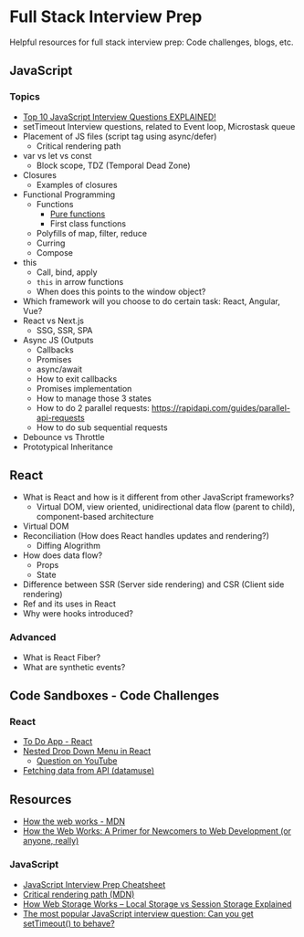 # Full Stack Interview Prep
Helpful resources for full stack interview prep: Code challenges, blogs, etc.

## JavaScript

### Topics

- [Top 10 JavaScript Interview Questions EXPLAINED!](https://youtu.be/tOo9c6SK_do?si=4CoQUzL4zwlbOtQp)
- setTimeout Interview questions, related to Event loop, Microstask queue
- Placement of JS files (script tag using async/defer)
    - Critical rendering path
- var vs let vs const
    - Block scope, TDZ (Temporal Dead Zone)
- Closures
    - Examples of closures
- Functional Programming
    - Functions
      - [Pure functions](https://dev.to/codeofrelevancy/you-need-to-know-about-pure-functions-impure-functions-in-javascript-57#:~:text=A%20pure%20function%20is%20a,always%20return%20the%20same%20value.)
      - First class functions
    - Polyfills of map, filter, reduce
    - Curring
    - Compose
- this
    - Call, bind, apply
    - <code>this</code> in arrow functions
    - When does this points to the window object?
- Which framework will you choose to do certain task: React, Angular, Vue?
- React vs Next.js
    - SSG, SSR, SPA
- Async JS (Outputs
    - Callbacks
    - Promises
    - async/await
    - How to exit callbacks
    - Promises implementation
    - How to manage those 3 states
    - How to do 2 parallel requests: https://rapidapi.com/guides/parallel-api-requests
    - How to do sub sequential requests
- Debounce vs Throttle
- Prototypical Inheritance

## React

- What is React and how is it different from other JavaScript frameworks?
    - Virtual DOM, view oriented, unidirectional data flow (parent to child), component-based architecture
- Virtual DOM
- Reconciliation (How does React handles updates and rendering?)
     - Diffing Alogrithm
- How does data flow?
    - Props
    - State
- Difference between SSR (Server side rendering) and CSR (Client side rendering)
- Ref and its uses in React
- Why were hooks introduced?

### Advanced

- What is React Fiber?
- What are synthetic events?

## Code Sandboxes - Code Challenges

### React

- [To Do App - React](https://codesandbox.io/s/to-do-app-practice-forked-52nsyh)
- [Nested Drop Down Menu in React](https://codesandbox.io/s/nested-drop-down-menu-7678cx?file=/src/App.js)
  - [Question on YouTube](https://youtu.be/EirBuUUPbio)
- [Fetching data from API (datamuse)](https://codesandbox.io/s/fetch-data-from-api-6tz4ys?file=/src/App.js)

## Resources

- [How the web works - MDN](https://developer.mozilla.org/en-US/docs/Learn/Getting_started_with_the_web/How_the_Web_works)
- [How the Web Works: A Primer for Newcomers to Web Development (or anyone, really)](https://www.freecodecamp.org/news/how-the-web-works-a-primer-for-newcomers-to-web-development-or-anyone-really-b4584e63585c/)

### JavaScript

- [JavaScript Interview Prep Cheatsheet](https://www.freecodecamp.org/news/javascript-interview-prep-cheatsheet/)
- [Critical rendering path (MDN)](https://developer.mozilla.org/en-US/docs/Web/Performance/Critical_rendering_path)
- [How Web Storage Works – Local Storage vs Session Storage Explained](https://www.freecodecamp.org/news/how-web-storage-works/)
- [The most popular JavaScript interview question: Can you get setTimeout() to behave?](https://medium.com/@mlgerardvla/the-most-popular-javascript-interview-question-can-you-get-settimeout-to-behave-972afceda50d)
